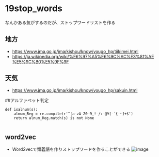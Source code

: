 # 19stop_words
なんかある気がするのだが、ストップワードリストを作る

## 地方
- https://www.jma.go.jp/jma/kishou/know/yougo_hp/tiikimei.html
- https://ja.wikipedia.org/wiki/%E6%97%A5%E6%9C%AC%E3%81%AE%E5%9C%B0%E5%9F%9F

## 天気
- https://www.jma.go.jp/jma/kishou/know/yougo_hp/sakuin.html

##アルファベット判定 
```
def isalnum(s):
    alnum_Reg = re.compile(r'^[a-zA-Z0-9_!-/:-@¥[-`{-~]+$')
    return alnum_Reg.match(s) is not None
  
```


## word2vec
- Word2vecで類義語を作りストップワードを作ることができる
![image](https://user-images.githubusercontent.com/36536038/46347273-f9481180-c685-11e8-9a36-200aecc97522.png)
